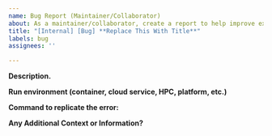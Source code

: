 ```yaml
---
name: Bug Report (Maintainer/Collaborator)
about: As a maintainer/collaborator, create a report to help improve existing code/documentation
title: "[Internal] [Bug] **Replace This With Title**"
labels: bug
assignees: ''

---
```


**Description.**

**Run environment (container, cloud service, HPC, platform, etc.)**

 **Command to replicate the error:**

**Any Additional Context or Information?**
